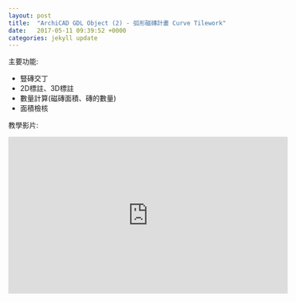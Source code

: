 ```yaml
---
layout: post
title:  "ArchiCAD GDL Object (2) - 弧形磁磚計畫 Curve Tilework"
date:   2017-05-11 09:39:52 +0000
categories: jekyll update
---
```


主要功能:

- 豎磚交丁
- 2D標註、3D標註
- 數量計算(磁磚面積、磚的數量)
- 面積檢核

教學影片:

<iframe width="560" height="315" src="https://www.youtube.com/embed/Zj1YrXJtpc8" frameborder="0" allowfullscreen></iframe>



 



[App-Store]: https://itunes.apple.com/tw/app/%E7%B5%82%E6%A5%B5%E5%AF%86%E7%A2%BC/id1137017776?l=zh&mt=8

